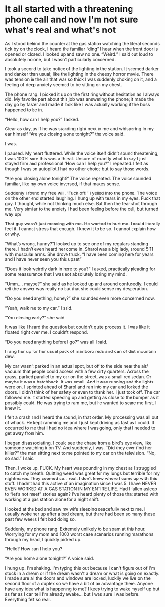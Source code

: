 # It all started with a threatening phone call and now I'm not sure what's real and what's not

As I stood behind the counter at the gas station watching the literal seconds tick by on the clock, I heard the familiar “ding” I hear when the front door is opened or closed. I looked up and saw no one. “Weird.” I said out loud to absolutely no one, but I wasn’t particularly concerned.


 I took a second to take notice of  the lighting in the station. It seemed darker and danker than usual; like the lighting in the cheesy horror movie. There was tension in the air that was so thick I was suddenly choking on it, and a feeling of deep anxiety seemed to be sitting on my chest.



The phone rang. I picked it up on the first ring without hesitation as I always did. My favorite part about this job was answering the phone; it made the day go by faster and made it look like I was actually working if the boss happened to be in.


“Hello, how can I help you?” I asked.


Clear as day, as if he was standing right next to me and whispering in my ear himself “Are you closing alone tonight?” the voice said. 


I was.


I paused. My heart fluttered. While the voice itself didn’t sound threatening, I was 100% sure this was a threat. Unsure of exactly what to say I just stayed firm and professional “How can I help you?” I repeated. I felt as though I was on autopilot.I had no other choice but to say those words.


“Are you closing alone tonight?’ The voice repeated. The voice sounded familiar, like my own voice inversed, if that makes sense. 


Suddenly I found my free will. “Fuck off!” I yelled into the phone. The voice on the other end started laughing. I hung up with tears in my eyes. Fuck that guy. I thought, while not thinking much else. But then the fear shot through me. Very similar to the anxiety I had been feeling before the call, but turned way up/



That guy wasn’t just messing with me. He wanted to hurt me. I could literally feel it. I cannot stress that enough. I knew it to be so. I cannot explain how or why. 


“What’s wrong, hunny?”I looked up to see one of my regulars standing there. I hadn’t even heard her come in. Sharol was a big lady, around 5’11 with muscular arms. She drove truck. “I have been coming here for years and I have never seen you this upset” 


“Does it look weirdly dark in here to you?” I asked, practically pleading for some reassurance that I was not absolutely losing my mind.


“Umm…. maybe?” she said as he looked up and around confusedly. I could tell the answer was really no but that she could sense my desperation.


“Do you need anything, honey?” she sounded even more concerned now.


“Yeah, walk me to my car.” I said.


“You closing early?” she said. 


It was like I heard the question but couldn’t quite process it. I was like it floated right over me. I couldn’t respond. 


“Do you need anything before I go?” was all I said.


I rang her up for her usual pack of marlboro reds and can of diet mountain dew.


My car wasn’t parked in an actual spot, but off to the side near the air/ vacuum that people could access with a few dirty quarters. Across the grass, parked parallel to my car on the street, was a small red sedan. Or maybe it was a hatchback. It was small. And it was running and the lights were on. I sprinted ahead of Sharol and ran into my car and locked the doors. I didn’t think of her safety or even to thank her. I just took off. The car followed me. It started speeding up and getting as close to the bumper as it possibly could. He was trying to ram me, but he wanted to scare me first. I knew it. 


I felt a crash and I heard the sound, in that order. My processing was all out of whack. He kept ramming me and I just kept driving as fast as I could. It occurred to me that I had no idea where I was going, only that I needed to get away from him.


I began disassociating. I could see the chase from a bird's eye view, like someone watching it on TV. And suddenly, I was. “Did they ever find her killer?” the man sitting next to me pointed to my car on the television. “No, so sad.” I said.


Then, I woke up. FUCK. My heart was pounding in my chest as I struggled to catch my breath. Quitting weed was great for my lungs but terrible for my nightmares. They seemed so… real. I don’t know where I came up with this stuff. I hadn’t had this active of an imagination since I was 5. I have NEVER EVEN WORKED AT A GAS STATION IN MY ENTIRE LIFE. Had I fallen asleep to “let’s not meet” stories again? I’ve heard plenty of those that started with working at a  gas station alone for a night shift.


I looked at the bed and saw my wife sleeping peacefully next to me. I usually woke her up after a bad dream, but there had been so many these past few weeks I felt bad doing so.


Suddenly, my phone rang. Extremely unlikely to be spam at this hour. Worrying for my mom and 1000 worst case scenarios running marathons through my head, I quickly picked up.


“Hello? How can I help you?


“Are you home alone tonight?” A voice said.


I hung up. I'm shaking. I'm typing this out because I can't figure out of I'm stuck in a dream or if the dream wasn't a dream or what is going on exactly. I made sure all the doors and windows are locked,  luckily we live on the second floor of a duplex so we have a bit of an advantage there. Anyone have any idea what is happening to me? I keep trying to wake myself up but as far as I can tell I'm already awake... but I was sure i was before. Everything felt so real. 